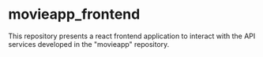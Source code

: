 # movieapp_frontend
This repository presents a react frontend application to interact with the API services developed in the "movieapp" repository.
